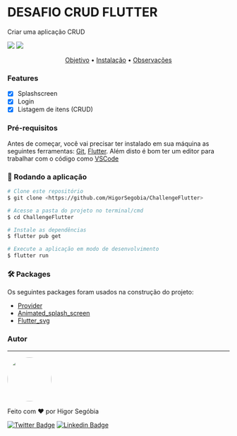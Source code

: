 # DESAFIO CRUD FLUTTER
<p aling="center">Criar uma aplicação CRUD</p>

<img src="https://img.shields.io/static/v1?label=Flutter&message=2.0.5&color=7159c1&style=for-the-badge&logo=ghost"/>
<img src="https://img.shields.io/static/v1?label=Dart&message=2.7.0&color=7159c1&style=for-the-badge&logo=ghost"/>

<p align="center">
 <a href="#objetivo">Objetivo</a> •
 <a href="#roadmap">Instalação</a> • 
 <a href="#tecnologias">Observações</a> 
</p>

### Features

- [x] Splashscreen
- [x] Login
- [x] Listagem de itens (CRUD)

### Pré-requisitos

Antes de começar, você vai precisar ter instalado em sua máquina as seguintes ferramentas:
[Git](https://git-scm.com), [Flutter](https://flutter.dev/). 
Além disto é bom ter um editor para trabalhar com o código como [VSCode](https://code.visualstudio.com/)

### 🎲 Rodando a aplicação

```bash
# Clone este repositório
$ git clone <https://github.com/HigorSegobia/ChallengeFlutter>

# Acesse a pasta do projeto no terminal/cmd
$ cd ChallengeFlutter

# Instale as dependências
$ flutter pub get

# Execute a aplicação em modo de desenvolvimento
$ flutter run

```

### 🛠 Packages

Os seguintes packages foram usados na construção do projeto:

- [Provider](https://pub.dev/packages/provider)
- [Animated_splash_screen](https://pub.dev/packages/animated_splash_screen)
- [Flutter_svg](https://pub.dev/packages/flutter_svg)

### Autor
---
 <img style="border-radius: 50%;" src="https://avatars.githubusercontent.com/u/53355677?v=4" width="100px;" alt=""/>
 <br />



Feito com ❤️ por Higor Segóbia

[![Twitter Badge](https://img.shields.io/badge/-@higorsk-1ca0f1?style=flat-square&labelColor=1ca0f1&logo=twitter&logoColor=white&link=https://twitter.com/higorsk)](https://twitter.com/higorsk) [![Linkedin Badge](https://img.shields.io/badge/-Higor-Segobia?style=flat-square&logo=Linkedin&logoColor=white&link=https://www.linkedin.com/in/higor-segobia/)](https://www.linkedin.com/in/higor-segobia/) 
